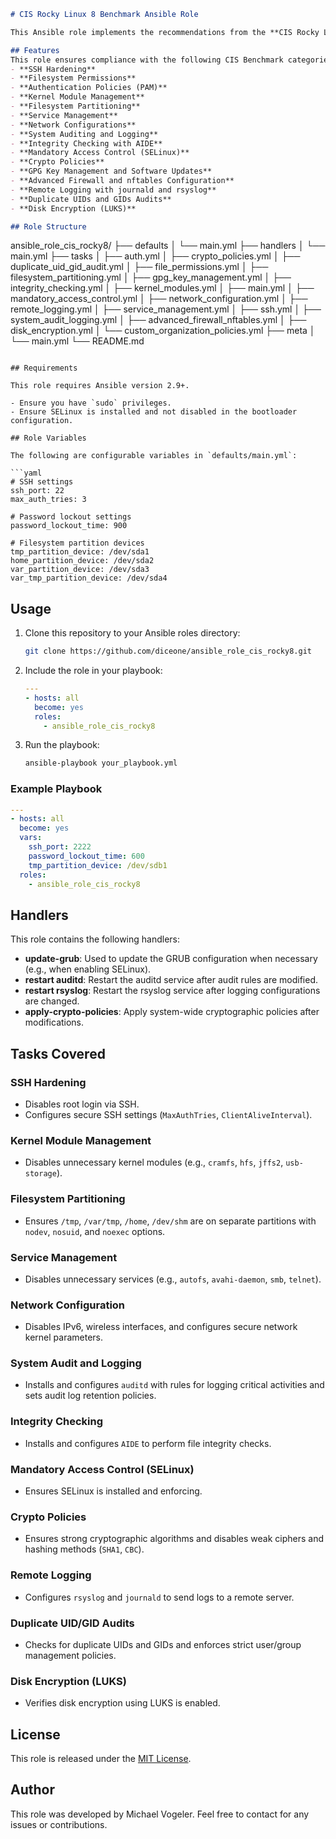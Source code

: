 ```markdown
# CIS Rocky Linux 8 Benchmark Ansible Role

This Ansible role implements the recommendations from the **CIS Rocky Linux 8 Benchmark**, designed to secure Rocky Linux 8 systems. It provides comprehensive coverage of system hardening tasks such as SSH security, file system configurations, kernel module management, service management, network security, auditing, and logging.

## Features
This role ensures compliance with the following CIS Benchmark categories:
- **SSH Hardening**
- **Filesystem Permissions**
- **Authentication Policies (PAM)**
- **Kernel Module Management**
- **Filesystem Partitioning**
- **Service Management**
- **Network Configurations**
- **System Auditing and Logging**
- **Integrity Checking with AIDE**
- **Mandatory Access Control (SELinux)**
- **Crypto Policies**
- **GPG Key Management and Software Updates**
- **Advanced Firewall and nftables Configuration**
- **Remote Logging with journald and rsyslog**
- **Duplicate UIDs and GIDs Audits**
- **Disk Encryption (LUKS)**

## Role Structure

```
ansible_role_cis_rocky8/
├── defaults
│   └── main.yml
├── handlers
│   └── main.yml
├── tasks
│   ├── auth.yml
│   ├── crypto_policies.yml
│   ├── duplicate_uid_gid_audit.yml
│   ├── file_permissions.yml
│   ├── filesystem_partitioning.yml
│   ├── gpg_key_management.yml
│   ├── integrity_checking.yml
│   ├── kernel_modules.yml
│   ├── main.yml
│   ├── mandatory_access_control.yml
│   ├── network_configuration.yml
│   ├── remote_logging.yml
│   ├── service_management.yml
│   ├── ssh.yml
│   ├── system_audit_logging.yml
│   ├── advanced_firewall_nftables.yml
│   ├── disk_encryption.yml
│   └── custom_organization_policies.yml
├── meta
│   └── main.yml
└── README.md
```

## Requirements

This role requires Ansible version 2.9+.

- Ensure you have `sudo` privileges.
- Ensure SELinux is installed and not disabled in the bootloader configuration.

## Role Variables

The following are configurable variables in `defaults/main.yml`:

```yaml
# SSH settings
ssh_port: 22
max_auth_tries: 3

# Password lockout settings
password_lockout_time: 900

# Filesystem partition devices
tmp_partition_device: /dev/sda1
home_partition_device: /dev/sda2
var_partition_device: /dev/sda3
var_tmp_partition_device: /dev/sda4
```

## Usage

1. Clone this repository to your Ansible roles directory:
   ```bash
   git clone https://github.com/diceone/ansible_role_cis_rocky8.git
   ```

2. Include the role in your playbook:
   ```yaml
   ---
   - hosts: all
     become: yes
     roles:
       - ansible_role_cis_rocky8
   ```

3. Run the playbook:
   ```bash
   ansible-playbook your_playbook.yml
   ```

### Example Playbook

```yaml
---
- hosts: all
  become: yes
  vars:
    ssh_port: 2222
    password_lockout_time: 600
    tmp_partition_device: /dev/sdb1
  roles:
    - ansible_role_cis_rocky8
```

## Handlers

This role contains the following handlers:
- **update-grub**: Used to update the GRUB configuration when necessary (e.g., when enabling SELinux).
- **restart auditd**: Restart the auditd service after audit rules are modified.
- **restart rsyslog**: Restart the rsyslog service after logging configurations are changed.
- **apply-crypto-policies**: Apply system-wide cryptographic policies after modifications.

## Tasks Covered

### SSH Hardening
- Disables root login via SSH.
- Configures secure SSH settings (`MaxAuthTries`, `ClientAliveInterval`).
  
### Kernel Module Management
- Disables unnecessary kernel modules (e.g., `cramfs`, `hfs`, `jffs2`, `usb-storage`).

### Filesystem Partitioning
- Ensures `/tmp`, `/var/tmp`, `/home`, `/dev/shm` are on separate partitions with `nodev`, `nosuid`, and `noexec` options.

### Service Management
- Disables unnecessary services (e.g., `autofs`, `avahi-daemon`, `smb`, `telnet`).
  
### Network Configuration
- Disables IPv6, wireless interfaces, and configures secure network kernel parameters.

### System Audit and Logging
- Installs and configures `auditd` with rules for logging critical activities and sets audit log retention policies.
  
### Integrity Checking
- Installs and configures `AIDE` to perform file integrity checks.

### Mandatory Access Control (SELinux)
- Ensures SELinux is installed and enforcing.

### Crypto Policies
- Ensures strong cryptographic algorithms and disables weak ciphers and hashing methods (`SHA1`, `CBC`).

### Remote Logging
- Configures `rsyslog` and `journald` to send logs to a remote server.

### Duplicate UID/GID Audits
- Checks for duplicate UIDs and GIDs and enforces strict user/group management policies.

### Disk Encryption (LUKS)
- Verifies disk encryption using LUKS is enabled.

## License

This role is released under the [MIT License](LICENSE).

## Author

This role was developed by Michael Vogeler. Feel free to contact for any issues or contributions.
```

